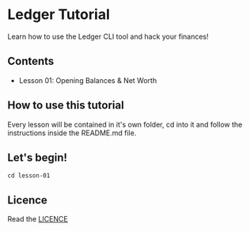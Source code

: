 # Ledger Tutorial
Learn how to use the Ledger CLI tool and hack your finances!

## Contents

 - Lesson 01: Opening Balances & Net Worth

## How to use this tutorial

Every lesson will be contained in it's own folder, cd into it and follow the
instructions inside the README.md file.

## Let's begin!

```
cd lesson-01
```

## Licence

Read the [LICENCE](LICENCE)
